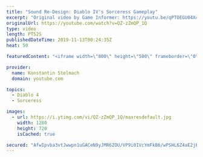 ```yaml
---
title: "Sound Re-Design: Diablo IV's Sorceress Gameplay"
excerpt: "Original video by Game Informer: https://youtu.be/qPTOEGU04X4."
originalUrl: https://youtube.com/watch?v=QZ-zZmQP_1Q
type: video
length: PT52S
publishedDateTime: 2019-11-13T00:24:35Z
heat: 50

featuredContent: "<iframe width=\"800\" height=\"500\" frameborder=\"0\" src=\"https://www.youtube.com/embed/QZ-zZmQP_1Q\" allow=\"accelerometer; autoplay; encrypted-media; gyroscope; picture-in-picture\" allowfullscreen></iframe>"

provider:
  name: Konstantin Stelmach
  domain: youtube.com

topics:
  - Diablo 4
  - Sorceress

images:
  - url: https://i.ytimg.com/vi/QZ-zZmQP_1Q/maxresdefault.jpg
    width: 1280
    height: 720
    isCached: true

secured: "AfwIpvba3vtJwwpn1uGACeN9yJMR6ZOU/VP9i0IVcYmFkB6/wPSHL6Z4aE2jPIG4FUjWKJBRKsDiaWsSS5wJHNJnjvNNtiCRdNlwmu7o9SyNCmDt/Kmmge/in7vJ06b9IfYjzsjL0HYFDeEKShbTt5/iGwn8BeJZ0D0AukAYXY00HRsH1DHdH3rB+R0JAlFSOJ8rEAF/Lexx1U5apIWEmhbLA8ToaTwQ6AtmhGDWbqfJa98s8kOPZJ2LSHxnS8OEM5/Hs2Zy6Vys/bP3Hh81O/31mnEc3IckcFczNJEuY7hFzFsIYApP7kVPlJjsn7QJ3AMC4AEPrTVwFu+7oxvSH9k+a8Nlna4DZgDsG4SUhkSCF3t9vvnyWjlH6zXfQBndYKDcv+peg1h8jzBpzFbxTlbOF2aW9vkgCZ8yyR44+zI=;GnJoRAIjMfdrlgZnBVOJ/Q=="
---
```


